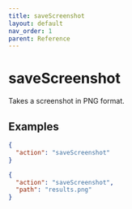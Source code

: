 ```yaml
---
title: saveScreenshot
layout: default
nav_order: 1
parent: Reference
---
```


# saveScreenshot

Takes a screenshot in PNG format.

## Examples

```json
{
  "action": "saveScreenshot"
}
```

```json
{
  "action": "saveScreenshot",
  "path": "results.png"
}
```
